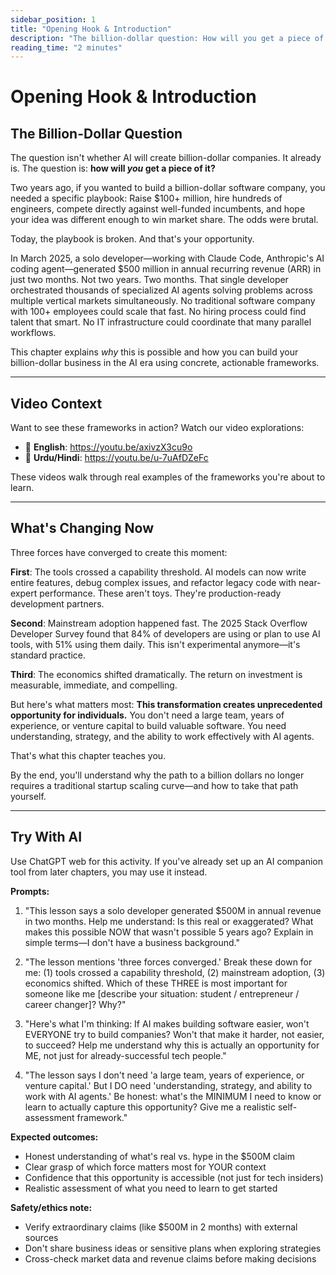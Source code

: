 ```yaml
---
sidebar_position: 1
title: "Opening Hook & Introduction"
description: "The billion-dollar question: How will you get a piece of the AI opportunity?"
reading_time: "2 minutes"
---
```


# Opening Hook & Introduction

## The Billion-Dollar Question

The question isn't whether AI will create billion-dollar companies. It already is. The question is: **how will *you* get a piece of it?**

Two years ago, if you wanted to build a billion-dollar software company, you needed a specific playbook: Raise $100+ million, hire hundreds of engineers, compete directly against well-funded incumbents, and hope your idea was different enough to win market share. The odds were brutal.

Today, the playbook is broken. And that's your opportunity.

In March 2025, a solo developer—working with Claude Code, Anthropic's AI coding agent—generated $500 million in annual recurring revenue (ARR) in just two months. Not two years. Two months. That single developer orchestrated thousands of specialized AI agents solving problems across multiple vertical markets simultaneously. No traditional software company with 100+ employees could scale that fast. No hiring process could find talent that smart. No IT infrastructure could coordinate that many parallel workflows.

This chapter explains *why* this is possible and how you can build your billion-dollar business in the AI era using concrete, actionable frameworks.

---

## Video Context

Want to see these frameworks in action? Watch our video explorations:
- 🎥 **English**: https://youtu.be/axivzX3cu9o
- 🎥 **Urdu/Hindi**: https://youtu.be/u-7uAfDZeFc

These videos walk through real examples of the frameworks you're about to learn.

---

## What's Changing Now

Three forces have converged to create this moment:

**First**: The tools crossed a capability threshold. AI models can now write entire features, debug complex issues, and refactor legacy code with near-expert performance. These aren't toys. They're production-ready development partners.

**Second**: Mainstream adoption happened fast. The 2025 Stack Overflow Developer Survey found that 84% of developers are using or plan to use AI tools, with 51% using them daily. This isn't experimental anymore—it's standard practice.

**Third**: The economics shifted dramatically. The return on investment is measurable, immediate, and compelling.

But here's what matters most: **This transformation creates unprecedented opportunity for individuals.** You don't need a large team, years of experience, or venture capital to build valuable software. You need understanding, strategy, and the ability to work effectively with AI agents.

That's what this chapter teaches you.

By the end, you'll understand why the path to a billion dollars no longer requires a traditional startup scaling curve—and how to take that path yourself.

---

## Try With AI

Use ChatGPT web for this activity. If you've already set up an AI companion tool from later chapters, you may use it instead.

**Prompts:**

1) "This lesson says a solo developer generated $500M in annual revenue in two months. Help me understand: Is this real or exaggerated? What makes this possible NOW that wasn't possible 5 years ago? Explain in simple terms—I don't have a business background."

2) "The lesson mentions 'three forces converged.' Break these down for me: (1) tools crossed a capability threshold, (2) mainstream adoption, (3) economics shifted. Which of these THREE is most important for someone like me [describe your situation: student / entrepreneur / career changer]? Why?"

3) "Here's what I'm thinking: If AI makes building software easier, won't EVERYONE try to build companies? Won't that make it harder, not easier, to succeed? Help me understand why this is actually an opportunity for ME, not just for already-successful tech people."

4) "The lesson says I don't need 'a large team, years of experience, or venture capital.' But I DO need 'understanding, strategy, and ability to work with AI agents.' Be honest: what's the MINIMUM I need to know or learn to actually capture this opportunity? Give me a realistic self-assessment framework."

**Expected outcomes:**

- Honest understanding of what's real vs. hype in the $500M claim
- Clear grasp of which force matters most for YOUR context
- Confidence that this opportunity is accessible (not just for tech insiders)
- Realistic assessment of what you need to learn to get started

**Safety/ethics note:**

- Verify extraordinary claims (like $500M in 2 months) with external sources
- Don't share business ideas or sensitive plans when exploring strategies
- Cross-check market data and revenue claims before making decisions

